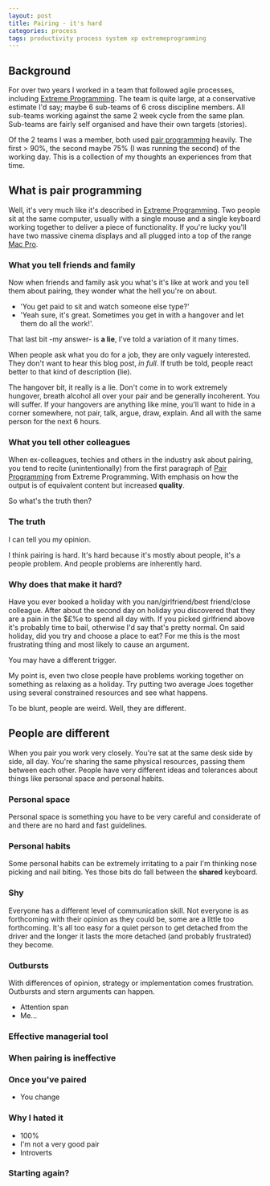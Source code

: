 ```yaml
---
layout: post
title: Pairing - it's hard
categories: process
tags: productivity process system xp extremeprogramming
---
```

## Background
For over two years I worked in a team that followed agile processes, including [Extreme Programming](http://www.extremeprogramming.org/). The team is quite large, at a conservative estimate I'd say; maybe 6 sub-teams of 6 cross discipline members. All sub-teams working against the same 2 week cycle from the same plan. Sub-teams are fairly self organised and have their own targets (stories).

Of the 2 teams I was a member, both used [pair programming](http://www.extremeprogramming.org/rules/pair.html) heavily. The first &gt; 90%, the second maybe 75% (I was running the second) of the working day. This is a collection of my thoughts an experiences from that time.

## What is pair programming
Well, it's very much like it's described in [Extreme Programming](http://www.extremeprogramming.org/rules/pair.html). Two people sit at the same computer, usually with a single mouse and a single keyboard working together to deliver a piece of functionality. If you're lucky you'll have two massive cinema displays and all plugged into a top of the range [Mac Pro](http://store.apple.com/uk/browse/home/shop_mac/family/mac_pro).

### What you tell friends and family
Now when friends and family ask you what's it's like at work and you tell them about pairing, they wonder what the hell you're on about. 

- 'You get paid to sit and watch someone else type?'
- 'Yeah sure, it's great. Sometimes you get in with a hangover and let them do all the work!'. 

That last bit -my answer- is __a lie__, I've told a variation of it many times. 

When people ask what you do for a job, they are only vaguely interested. They don't want to hear this blog post, _in full_. If truth be told, people react better to that kind of description (lie).

The hangover bit, it really is a lie. Don't come in to work extremely hungover, breath alcohol all over your pair and be generally incoherent. You will suffer. If your hangovers are anything like mine, you'll want to hide in a corner somewhere, not pair, talk, argue, draw, explain. And all with the same person for the next 6 hours.

### What you tell other colleagues
When ex-colleagues, techies and others in the industry ask about pairing, you tend to recite (unintentionally) from the first paragraph of [Pair Programming](http://www.extremeprogramming.org/rules/pair.html) from Extreme Programming. With emphasis on how the output is of equivalent content but increased __quality__.

So what's the truth then?

### The truth
I can tell you my opinion.

I think pairing is hard. It's hard because it's mostly about people, it's a people problem. And people problems are inherently hard.

### Why does that make it hard?
Have you ever booked a holiday with you nan/girlfriend/best friend/close colleague. After about the second day on holiday you discovered that they are a pain in the $£%e to spend all day with. If you picked girlfriend above it's probably time to bail, otherwise I'd say that's pretty normal. On said holiday, did you try and choose a place to eat? For me this is the most frustrating thing and most likely to cause an argument. 

You may have a different trigger. 

My point is, even two close people have problems working together on something as relaxing as a holiday. Try putting two average Joes together using several constrained resources and see what happens.

To be blunt, people are weird. Well, they are different.

## People are different
When you pair you work very closely. You're sat at the same desk side by side, all day. You're sharing the same physical resources, passing them between each other. People have very different ideas and tolerances about things like personal space and personal habits. 

### Personal space
Personal space is something you have to be very careful and considerate of and there are no hard and fast guidelines.

### Personal habits
Some personal habits can be extremely irritating to a pair I'm thinking nose picking and nail biting. Yes those bits do fall between the __shared__ keyboard.

### Shy
Everyone has a different level of communication skill. Not everyone is as forthcoming with their opinion as they could be, some are a little too forthcoming. It's all too easy for a quiet person to get detached from the driver and the longer it lasts the more detached (and probably frustrated) they become.

### Outbursts
With differences of opinion, strategy or implementation comes frustration. Outbursts and stern arguments can happen.
- Attention span
- Me...

### Effective managerial tool

### When pairing is ineffective

### Once you've paired
- You change

### Why I hated it
- 100%
- I'm not a very good pair
- Introverts 

### Starting again?